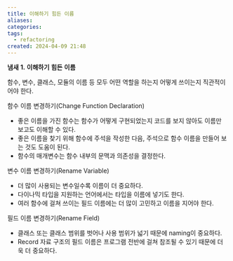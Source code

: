 ```yaml
---
title: 이해하기 힘든 이름
aliases: 
categories: 
tags:
  - refactoring
created: 2024-04-09 21:48
---
```

**냄새** **1.** **이해하기** **힘든** **이름**

함수, 변수, 클래스, 모듈의 이름 등 모두 어떤 역할을 하는지 어떻게 쓰이는지 직관적이어야 한다.

함수 이름 변경하기(Change Function Declaration)
- 좋은 이름을 가진 함수는 함수가 어떻게 구현되었는지 코드를 보지 않아도 이름만 보고도 이해할 수 있다.
- 좋은 이름을 찾기 위해 함수에 주석을 작성한 다음, 주석으로 함수 이름을 만들어 보는 것도 도움이 된다.
- 함수의 매개변수는 함수 내부의 문맥과 의존성을 결정한다.

변수 이름 변경하기(Rename Variable)
- 더 많이 사용되는 변수일수록 이름이 더 중요하다.
- 다이나믹 타입을 지원하는 언어에서는 타입을 이름에 넣기도 한다.
- 여러 함수에 걸쳐 쓰이는 필드 이름에는 더 많이 고민하고 이름을 지어야 한다.

필드 이름 변경하기(Rename Field)
- 클래스 또는 클래스 범위를 벗어나 사용 범위가 넓기 때문에 naming이 중요하다.
- Record 자료 구조의 필드 이름은 프로그램 전반에 걸쳐 참조될 수 있기 때문에 더욱 더 중요하다.
